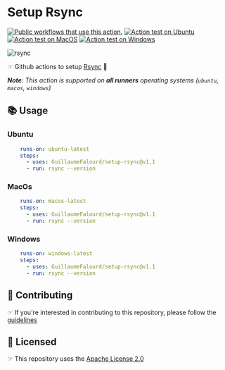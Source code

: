 # Setup Rsync

[![Public workflows that use this action.](https://img.shields.io/endpoint?url=https%3A%2F%2Fapi-endbug.vercel.app%2Fapi%2Fgithub-actions%2Fused-by%3Faction%3DGuillaumeFalourd%2Fsetup-rsync%26badge%3Dtrue)](https://github.com/search?o=desc&q=GuillaumeFalourd+setup-rsync+path%3A.github%2Fworkflows+language%3AYAML&s=&type=Code) [![Action test on Ubuntu](https://github.com/GuillaumeFalourd/setup-rsync/actions/workflows/ubuntu_action_test.yml/badge.svg)](https://github.com/GuillaumeFalourd/setup-rsync/actions/workflows/ubuntu_action_test.yml) [![Action test on MacOS](https://github.com/GuillaumeFalourd/setup-rsync/actions/workflows/macos_action_test.yml/badge.svg)](https://github.com/GuillaumeFalourd/setup-rsync/actions/workflows/macos_action_test.yml) [![Action test on Windows](https://github.com/GuillaumeFalourd/setup-rsync/actions/workflows/windows_action_test.yml/badge.svg)](https://github.com/GuillaumeFalourd/setup-rsync/actions/workflows/windows_action_test.yml)

![rsync](https://user-images.githubusercontent.com/22433243/157238945-fc0f23e3-f83b-480c-a324-9e9288e2ab19.png)

☞ Github actions to setup [Rsync](https://linux.die.net/man/1/rsync) 🔄

_**Note**: This action is supported on **all runners** operating systems (`ubuntu`, `macos`, `windows`)_

## 📚 Usage

### Ubuntu

```yaml
    runs-on: ubuntu-latest
    steps:
      - uses: GuillaumeFalourd/setup-rsync@v1.1
      - run: rsync --version
```

### MacOs

```yaml
    runs-on: macos-latest
    steps:
      - uses: GuillaumeFalourd/setup-rsync@v1.1
      - run: rsync --version
```

### Windows

```yaml
    runs-on: windows-latest
    steps:
      - uses: GuillaumeFalourd/setup-rsync@v1.1
      - run: rsync --version
```

## 🤝 Contributing

☞ If you're interested in contributing to this repository, please follow the [guidelines](https://github.com/GuillaumeFalourd/setup-rsync/blob/main/CONTRIBUTING.md)

## 🏅 Licensed

☞ This repository uses the [Apache License 2.0](https://github.com/GuillaumeFalourd/setup-rsync/blob/main/LICENSE)

<!-- ### Contribuidores

<a href="https://github.com/GuillaumeFalourd/setup-rsync/graphs/contributors">
  <img src="https://contrib.rocks/image?repo=GuillaumeFalourd/setup-rsync" />
</a>

(Criado com [contributors-img](https://contrib.rocks)) -->
